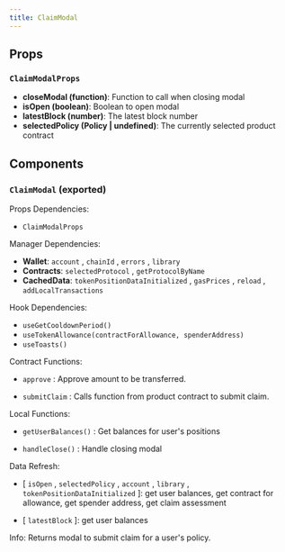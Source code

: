 ```yaml
---
title: ClaimModal
---
```


## Props

### `ClaimModalProps`
- **closeModal (function)**: Function to call when closing modal
- **isOpen (boolean)**: Boolean to open modal
- **latestBlock (number)**: The latest block number
- **selectedPolicy (Policy | undefined)**: The currently selected product contract

## Components

### `ClaimModal` (exported)

Props Dependencies:

- `ClaimModalProps`

Manager Dependencies:

- **Wallet**: `account` , `chainId` , `errors` , `library`
- **Contracts**: `selectedProtocol` , `getProtocolByName`
- **CachedData**: `tokenPositionDataInitialized` , `gasPrices` , `reload` , `addLocalTransactions`

Hook Dependencies:

- `useGetCooldownPeriod()`
- `useTokenAllowance(contractForAllowance, spenderAddress)`
- `useToasts()`

Contract Functions:

- `approve` : Approve amount to be transferred.

- `submitClaim` : Calls function from product contract to submit claim.

Local Functions:

- `getUserBalances()` : Get balances for user's positions

- `handleClose()` : Handle closing modal

Data Refresh:

- [ `isOpen` , `selectedPolicy` , `account` , `library` , `tokenPositionDataInitialized` ]: get user balances, get contract for allowance, get spender address, get claim assessment

- [ `latestBlock` ]: get user balances

Info: Returns modal to submit claim for a user's policy.